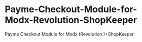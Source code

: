 # Payme-Checkout-Module-for-Modx-Revolution-ShopKeeper
Payme Checkout Module for Modx (Revolution )+ShopKeeper
